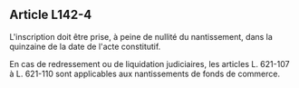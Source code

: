 Article L142-4
----
L'inscription doit être prise, à peine de nullité du nantissement, dans la
quinzaine de la date de l'acte constitutif.

En cas de redressement ou de liquidation judiciaires, les articles L. 621-107 à
L. 621-110 sont applicables aux nantissements de fonds de commerce.
